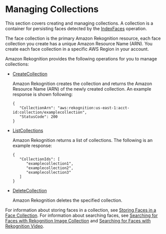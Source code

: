 # Managing Collections<a name="managing-collections"></a>

This section covers creating and managing collections\. A collection is a container for persisting faces detected by the [IndexFaces](API_IndexFaces.md) operation\. 

The face collection is the primary Amazon Rekognition resource, each face collection you create has a unique Amazon Resource Name \(ARN\)\. You create each face collection in a specific AWS Region in your account\.

Amazon Rekognition provides the following operations for you to manage collections:
+ [CreateCollection](API_CreateCollection.md)

  Amazon Rekognition creates the collection and returns the Amazon Resource Name \(ARN\) of the newly created collection\. An example response is shown following:

  ```
  {
     "CollectionArn": "aws:rekognition:us-east-1:acct-id:collection/examplecollection",
     "StatusCode": 200
  }
  ```
+ [ListCollections](API_ListCollections.md)

  Amazon Rekognition returns a list of collections\. The following is an example response:

  ```
  {
     "CollectionIds": [
        "examplecollection1",
        "examplecollection2",
        "examplecollection3"
     ]
  }
  ```
+ [DeleteCollection](API_DeleteCollection.md)

  Amazon Rekognition deletes the specified collection\. 

For information about storing faces in a collection, see [Storing Faces in a Face Collection](collections-index-faces.md)\. For information about searching faces, see [Searching for Faces with Rekognition Image Collection](collections-search-faces.md) and [Searching for Faces with Rekognition Video](collections-search-person.md)\.